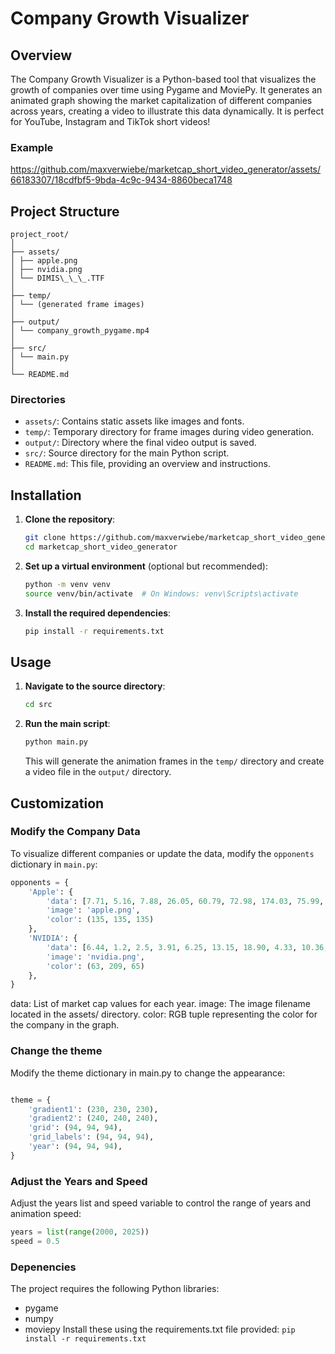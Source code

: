 # Company Growth Visualizer

## Overview

The Company Growth Visualizer is a Python-based tool that visualizes the growth of companies over time using Pygame and MoviePy. It generates an animated graph showing the market capitalization of different companies across years, creating a video to illustrate this data dynamically.
It is perfect for YouTube, Instagram and TikTok short videos!

### Example
https://github.com/maxverwiebe/marketcap_short_video_generator/assets/66183307/18cdfbf5-9bda-4c9c-9434-8860beca1748

## Project Structure

```
project_root/
│
├── assets/
│ ├── apple.png
│ ├── nvidia.png
│ └── DIMIS\_\_\_.TTF
│
├── temp/
│ └── (generated frame images)
│
├── output/
│ └── company_growth_pygame.mp4
│
├── src/
│ └── main.py
│
└── README.md
```

### Directories

- `assets/`: Contains static assets like images and fonts.
- `temp/`: Temporary directory for frame images during video generation.
- `output/`: Directory where the final video output is saved.
- `src/`: Source directory for the main Python script.
- `README.md`: This file, providing an overview and instructions.

## Installation

1. **Clone the repository**:

   ```bash
   git clone https://github.com/maxverwiebe/marketcap_short_video_generator.git
   cd marketcap_short_video_generator
   ```

2. **Set up a virtual environment** (optional but recommended):

   ```bash
   python -m venv venv
   source venv/bin/activate  # On Windows: venv\Scripts\activate
   ```

3. **Install the required dependencies**:
   ```bash
   pip install -r requirements.txt
   ```

## Usage

1. **Navigate to the source directory**:

   ```bash
   cd src
   ```

2. **Run the main script**:

   ```bash
   python main.py
   ```

   This will generate the animation frames in the `temp/` directory and create a video file in the `output/` directory.

## Customization

### Modify the Company Data

To visualize different companies or update the data, modify the `opponents` dictionary in `main.py`:

```python
opponents = {
    'Apple': {
        'data': [7.71, 5.16, 7.88, 26.05, 60.79, 72.98, 174.03, 75.99, 190.98, 297.09, 377.51, 499.69, 500.74, 643.12, 583.61, 608.96, 860.88, 746.07, 1287, 2255, 2901, 2066, 2994, 3003],
        'image': 'apple.png',
        'color': (135, 135, 135)
    },
    'NVIDIA': {
        'data': [6.44, 1.2, 2.5, 3.91, 6.25, 13.15, 18.90, 4.33, 10.36, 8.94, 8.46, 7.66, 9.10, 10.89, 17.73, 57.53, 117.26, 81.43, 144.00, 323.24, 735.27, 364.18, 1223, 3001],
        'image': 'nvidia.png',
        'color': (63, 209, 65)
    },
}
```

data: List of market cap values for each year.
image: The image filename located in the assets/ directory.
color: RGB tuple representing the color for the company in the graph.

### Change the theme

Modify the theme dictionary in main.py to change the appearance:

```python

theme = {
    'gradient1': (230, 230, 230),
    'gradient2': (240, 240, 240),
    'grid': (94, 94, 94),
    'grid_labels': (94, 94, 94),
    'year': (94, 94, 94),
}
```

### Adjust the Years and Speed

Adjust the years list and speed variable to control the range of years and animation speed:

```python
years = list(range(2000, 2025))
speed = 0.5
```

### Depenencies

The project requires the following Python libraries:

- pygame
- numpy
- moviepy
  Install these using the requirements.txt file provided:
  `pip install -r requirements.txt`

